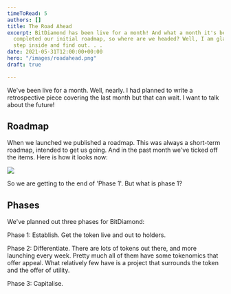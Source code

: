 ```yaml
---
timeToRead: 5
authors: []
title: The Road Ahead
excerpt: BitDiamond has been live for a month! And what a month it's been. We've almost
  completed our initial roadmap, so where are we headed? Well, I am glad you asked,
  step inside and find out. . .
date: 2021-05-31T12:00:00+00:00
hero: "/images/roadahead.png"
draft: true

---
```

We've been live for a month. Well, nearly. I had planned to write a retrospective piece covering the last month but that can wait. I want to talk about the future!

## Roadmap

When we launched we published a roadmap. This was always a short-term roadmap, intended to get us going. And in the past month we've ticked off the items. Here is how it looks now:

![](/images/roadmap-on-black-2021-05-28.svg)

So we are getting to the end of 'Phase 1'. But what is phase 1?

## Phases

We've planned out three phases for BitDiamond:

Phase 1: Establish. Get the token live and out to holders.

Phase 2: Differentiate. There are lots of tokens out there, and more launching every week. Pretty much all of them have some tokenomics that offer appeal. What relatively few have is a project that surrounds the token and the offer of utility.

Phase 3: Capitalise.